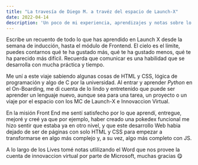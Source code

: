 ```yaml
---
title: "La travesía de Diego M. a travéz del espacio de Launch-X"
date: 2022-04-14
description: 'Un poco de mi experiencia, aprendizajes y notas sobre lo que he aprendido en el espacio de Launch-X'
---
```


Escribe un recuento de todo lo que has aprendido en Launch X desde la semana de inducción, hasta el módulo de Frontend.
El cielo es el límite, puedes contarnos qué te ha gustado más, qué te ha gustado menos, qué te ha parecido más difícil.
Recuerda que comunicar es una habilidad que se desarrolla con mucha práctica y tiempo.

Me uní a este viaje sabiendo algunas cosas de HTML y CSS, lógica de programación y algo de C por la universidad. Al entrar y aprender *Python* en el 
On-Boarding, me di cuenta de lo lindo y entretenido que puede ser aprender un lenguaje nuevo, aunque sea para una tarea, un proyecto o un viaje por el espacio con
los MC de Launch-X e Innovaccion Virtual.

En la misión Front End me sentí satisfecho por lo que aprendí, entregue, mejoré y creé ya que por ejemplo, haber creado una pokedex funcional me hizo sentir que
estaba ya en otro nivel, y que este desarrollo Web habia dejado de ser de páginas con solo HTML y CSS para empezar a transformarse en algo más complejo y, a su
vez, algo más completo con JS.

A lo largo de los Lives tomé notas utlilizando el Word que nos provee la cuenta de innovaccion virtual por parte de Microsoft, muchas gracias 😋
